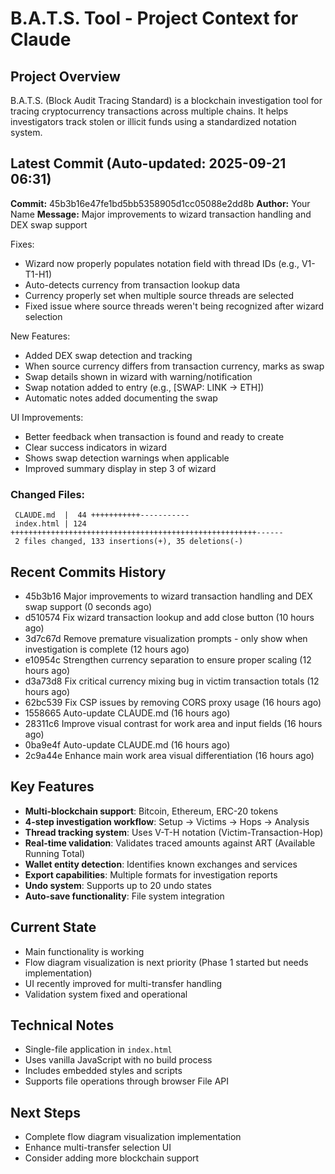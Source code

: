 # B.A.T.S. Tool - Project Context for Claude

## Project Overview
B.A.T.S. (Block Audit Tracing Standard) is a blockchain investigation tool for tracing cryptocurrency transactions across multiple chains. It helps investigators track stolen or illicit funds using a standardized notation system.

## Latest Commit (Auto-updated: 2025-09-21 06:31)

**Commit:** 45b3b16e47fe1bd5bb5358905d1cc05088e2dd8b
**Author:** Your Name
**Message:** Major improvements to wizard transaction handling and DEX swap support

Fixes:
- Wizard now properly populates notation field with thread IDs (e.g., V1-T1-H1)
- Auto-detects currency from transaction lookup data
- Currency properly set when multiple source threads are selected
- Fixed issue where source threads weren't being recognized after wizard selection

New Features:
- Added DEX swap detection and tracking
- When source currency differs from transaction currency, marks as swap
- Swap details shown in wizard with warning/notification
- Swap notation added to entry (e.g., [SWAP: LINK → ETH])
- Automatic notes added documenting the swap

UI Improvements:
- Better feedback when transaction is found and ready to create
- Clear success indicators in wizard
- Shows swap detection warnings when applicable
- Improved summary display in step 3 of wizard

### Changed Files:
```
 CLAUDE.md  |  44 +++++++++++-----------
 index.html | 124 +++++++++++++++++++++++++++++++++++++++++++++++++++++++------
 2 files changed, 133 insertions(+), 35 deletions(-)
```

## Recent Commits History

- 45b3b16 Major improvements to wizard transaction handling and DEX swap support (0 seconds ago)
- d510574 Fix wizard transaction lookup and add close button (10 hours ago)
- 3d7c67d Remove premature visualization prompts - only show when investigation is complete (12 hours ago)
- e10954c Strengthen currency separation to ensure proper scaling (12 hours ago)
- d3a73d8 Fix critical currency mixing bug in victim transaction totals (12 hours ago)
- 62bc539 Fix CSP issues by removing CORS proxy usage (16 hours ago)
- 1558665 Auto-update CLAUDE.md (16 hours ago)
- 28311c6 Improve visual contrast for work area and input fields (16 hours ago)
- 0ba9e4f Auto-update CLAUDE.md (16 hours ago)
- 2c9a44e Enhance main work area visual differentiation (16 hours ago)

## Key Features
- **Multi-blockchain support**: Bitcoin, Ethereum, ERC-20 tokens
- **4-step investigation workflow**: Setup → Victims → Hops → Analysis
- **Thread tracking system**: Uses V-T-H notation (Victim-Transaction-Hop)
- **Real-time validation**: Validates traced amounts against ART (Available Running Total)
- **Wallet entity detection**: Identifies known exchanges and services
- **Export capabilities**: Multiple formats for investigation reports
- **Undo system**: Supports up to 20 undo states
- **Auto-save functionality**: File system integration

## Current State
- Main functionality is working
- Flow diagram visualization is next priority (Phase 1 started but needs implementation)
- UI recently improved for multi-transfer handling
- Validation system fixed and operational

## Technical Notes
- Single-file application in `index.html`
- Uses vanilla JavaScript with no build process
- Includes embedded styles and scripts
- Supports file operations through browser File API

## Next Steps
- Complete flow diagram visualization implementation
- Enhance multi-transfer selection UI
- Consider adding more blockchain support
